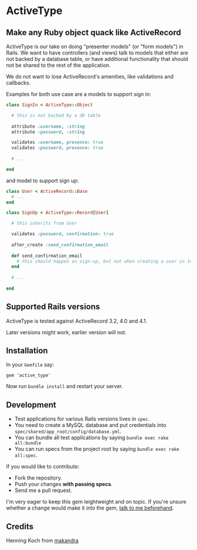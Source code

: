 ActiveType
==========

Make any Ruby object quack like ActiveRecord
--------------------------------------------

ActiveType is our take on doing "presenter models" (or "form models") in Rails. We want to have controllers (and views) talk to models that either are not backed by a database table, or have additional functionality that should not be shared to the rest of the application.

We do not want to lose ActiveRecord's amenities, like validations and callbacks.

Examples for both use case are a models to support sign in:

```ruby
class SignIn < ActiveType::Object

  # this is not backed by a db table
  
  attribute :username, :string
  attribute :password, :string

  validates :username, presence: true
  validates :password, presence: true
  
  # ...

end
```

and model to support sign up:

```ruby
class User < ActiveRecord::Base
  # ...
end

class SignUp < ActiveType::Record[User]

  # this inherits from User

  validates :password, confirmation: true
  
  after_create :send_confirmation_email
  
  def send_confirmation_email
    # this should happen on sign-up, but not when creating a user in tests etc.
  end
  
  # ...
  
end
```


Supported Rails versions
------------------------

ActiveType is tested against ActiveRecord 3.2, 4.0 and 4.1.

Later versions might work, earlier version will not.


Installation
------------

In your `Gemfile` say:

    gem 'active_type'

Now run `bundle install` and restart your server.


Development
-----------

- Test applications for various Rails versions lives in `spec`.
- You need to create a MySQL database and put credentials into `spec/shared/app_root/config/database.yml`.
- You can bundle all test applications by saying `bundle exec rake all:bundle`
- You can run specs from the project root by saying `bundle exec rake all:spec`.

If you would like to contribute:

- Fork the repository.
- Push your changes **with passing specs**.
- Send me a pull request.

I'm very eager to keep this gem leightweight and on topic. If you're unsure whether a change would make it into the gem, [talk to me beforehand](mailto:henning.koch@makandra.de).


Credits
-------

Henning Koch from [makandra](http://makandra.com/)


